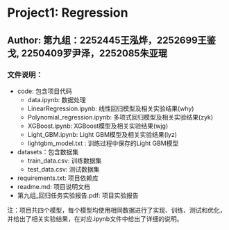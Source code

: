 # Project1: Regression

## Author: 第九组：2252445王泓烨，2252699王鉴戈, 2250409罗尹泽，2252085朱亚琨

### 文件说明：

- code: 包含项目代码
  - data.ipynb: 数据处理
  - LinearRegression.ipynb: 线性回归模型及相关实验结果(why)
  - Polynomial_regression.ipynb: 多项式回归模型及相关实验结果(zyk)
  - XGBoost.ipynb: XGBoost模型及相关实验结果(wjg)
  - Light_GBM.ipynb: Light GBM模型及相关实验结果(lyz)
  - lightgbm_model.txt : 训练过程中保存的Light GBM模型
- datasets：包含数据集
  - train_data.csv: 训练数据集
  - test_data.csv: 测试数据集
- requirements.txt: 项目依赖库
- readme.md: 项目说明文档
- 第九组_回归任务实验报告.pdf: 项目实验报告

注：项目共四个模型，每个模型均使用相同数据进行了实现、训练、测试和优化，并给出了相关实验结果，在对应.ipynb文件中给出了详细的说明。
